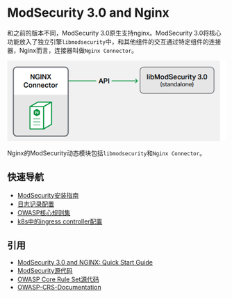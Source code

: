 # ModSecurity 3.0 and Nginx

和之前的版本不同，ModSecurity 3.0原生支持nginx。ModSecurity 3.0将核心功能放入了独立引擎`libmodsecurity`中，和其他组件的交互通过特定组件的连接器，Nginx而言，连接器叫做`Nginx Connector`。

![ModSecurity 3.0 架构](/images/architecture.png)

Nginx的ModSecurity动态模块包括`libmodsecurity`和`Nginx Connector`。

## 快速导航

+ [ModSecurity安装指南](mod-install.md)
+ [日志记录配置](log.md)
+ [OWASP核心规则集](/crs/)
+ [k8s中的ingress controller配置](ingress.md)


## 引用

+ [ModSecurity 3.0 and NGINX: Quick Start Guide](https://www.nginx.com/resources/library/modsecurity-3-nginx-quick-start-guide)
+ [ModSecurity源代码](https://github.com/SpiderLabs/ModSecurity)
+ [OWASP Core Rule Set源代码](https://github.com/SpiderLabs/owasp-modsecurity-crs)
+ [OWASP-CRS-Documentation](https://github.com/SpiderLabs/OWASP-CRS-Documentation)
